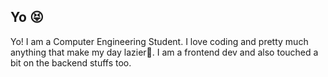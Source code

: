 ## Yo 😝
Yo! I am a Computer Engineering Student. I love coding and pretty much anything that make my day lazier🤣. I am a frontend dev and also touched a bit on the backend stuffs too.
